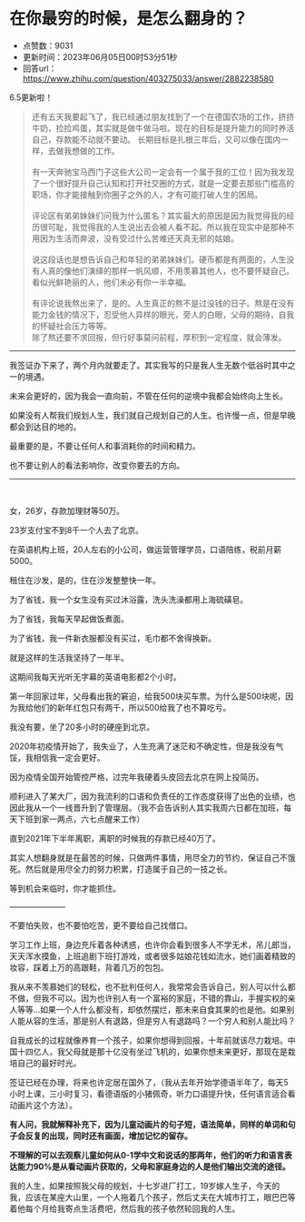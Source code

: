 # 在你最穷的时候，是怎么翻身的？
- 点赞数：9031
- 更新时间：2023年06月05日00时53分51秒
- 回答url：https://www.zhihu.com/question/403275033/answer/2882238580
<body>
 <p data-pid="HlxIWy0O">6.5更新啦！</p>
 <blockquote data-pid="Z3q6Ob9W">
  还有五天我要起飞了，我已经通过朋友找到了一个在德国农场的工作，挤挤牛奶，捡捡鸡蛋，其实就是做牛做马啦。现在的目标是提升能力的同时养活自己，存款能不动就不要动。 长期目标是扎根三年后，又可以像在国内一样，去做我想做的工作。
  <br>
  <br>
  有一天奔驰宝马西门子这些大公司一定会有一个属于我的工位！因为我发现了一个很好提升自己认知和打开社交圈的方式，就是一定要去那些门槛高的职场，你才能接触到你圈子之外的人，才有可能打破人生的困局。
  <br>
  <br>
  评论区有弟弟妹妹们问我为什么匿名？其实最大的原因是因为我觉得我的经历很可耻，我觉得我的人生说出去会被人看不起。所以我在现实中是那种不用因为生活而奔波，没有受过什么苦难还天真无邪的姑娘。
  <br>
  <br>
  说这段话也是想告诉自己和年轻的弟弟妹妹们。硬币都是有两面的，人生没有人真的像他们演绎的那样一帆风顺，不用羡慕其他人，也不要怀疑自己。 看似光鲜艳丽的人，他们未必有你一半幸福。
  <br>
  <br>
  有评论说我熬出来了，是的。人生真正的熬不是过没钱的日子。熬是在没有能力金钱的情况下，忍受他人异样的眼光，旁人的白眼，父母的期待，自我的怀疑社会压力等等。
  <br>
  除了熬还要不求回报，但行好事莫问前程，厚积到一定程度，就会薄发。
 </blockquote>
 <hr>
 <p data-pid="LxWu-7eC">我签证办下来了，两个月内就要走了。其实我写的只是我人生无数个低谷时其中之一的境遇。</p>
 <p data-pid="kDQYYsXf">未来会更好的，因为我会一直向前，不管在任何的逆境中我都会始终向上生长。</p>
 <p data-pid="BJOy7Zk4">如果没有人帮我们规划人生，我们就自己规划自己的人生。也许慢一点，但是早晚都会到达目的地的。</p>
 <p data-pid="m3EZGtfB">最重要的是，不要让任何人和事消耗你的时间和精力。</p>
 <p data-pid="asafQpeu">也不要让别人的看法影响你，改变你要去的方向。</p>
 <hr>
 <p class="ztext-empty-paragraph"><br></p>
 <p data-pid="S-dDrDdL">女，26岁，存款加理财等50万。</p>
 <p data-pid="We_Lrj7S">23岁支付宝不到8千一个人去了北京。</p>
 <p data-pid="2RgtrLJ2">在英语机构上班，20人左右的小公司，做运营管理学员，口语陪练，税前月薪5000。</p>
 <p data-pid="ih6gBnqp">租住在沙发，是的，住在沙发整整快一年。</p>
 <p data-pid="seiAiSDn">为了省钱，我一个女生没有买过沐浴露，洗头洗澡都用上海硫磺皂。</p>
 <p data-pid="aJv39oPs">为了省钱，我每天早起做饭煮面。</p>
 <p data-pid="I_9cfwYO">为了省钱，我一件新衣服都没有买过，毛巾都不舍得换新。</p>
 <p data-pid="8DNwUtq9">就是这样的生活我坚持了一年半。</p>
 <p data-pid="elh_XU0s">这期间我每天光听无字幕的英语电影都2个小时。</p>
 <p data-pid="oSCNzp04">第一年回家过年，父母看出我的窘迫，给我500块买车票。为什么是500块呢，因为我给他们的新年红包只有两千，所以500给我了也不算吃亏。</p>
 <p data-pid="6s4TVOVT">我没有要，坐了20多小时的硬座到北京。</p>
 <p data-pid="4r2RL_2m">2020年初疫情开始了，我失业了，人生充满了迷茫和不确定性，但是我没有气馁，我相信我一定会更好。</p>
 <p data-pid="DTkNIj8f">因为疫情全国开始管控严格，过完年我硬着头皮回去北京在网上投简历。</p>
 <p data-pid="IvdUI7Ca">顺利进入了某大厂，因为我流利的口语和负责任的工作态度获得了出色的业绩，也因此我从一个一线晋升到了管理层。（我不会告诉别人其实我周六日都在加班，每天下班到家一两点，六七点醒来工作）</p>
 <p data-pid="RHob8bph">直到2021年下半年离职，离职的时候我的存款已经40万了。</p>
 <p data-pid="bvVD4bP3">其实人想翻身就是在最苦的时候，只做两件事情，用尽全力的节约，保证自己不饿死。然后就是用尽全力的努力积累，打造属于自己的一技之长。</p>
 <p data-pid="F8KsbnHC">等到机会来临时，你才能抓住。</p>
 <p data-pid="ChDBOM0E">———————</p>
 <p data-pid="OR2iENNm">不要怕失败，也不要怕吃苦，更不要给自己找借口。</p>
 <p data-pid="tFHnvDNZ">学习工作上班，身边充斥着各种诱惑，也许你会看到很多人不学无术，吊儿郎当，天天浑水摸鱼，上班追剧下班打游戏，或者很多姑娘花钱如流水，她们画着精致的妆容，踩着上万的高跟鞋，背着几万的包包。</p>
 <p data-pid="vPvb1xbn">我从来不羡慕她们的轻松，也不批判任何人，我常常会告诉自己，别人可以什么都不做，但我不可以。因为也许别人有一个富裕的家庭，不错的靠山，手握实权的亲人等等…如果一个人什么都没有，却依然摆烂，那未来自食其果的也是他。如果别人能从容的生活，那是别人有退路，但是穷人有退路吗？一个穷人和别人能比吗？</p>
 <p data-pid="m5D1EcLv">自我成长的过程就像养育一个孩子，如果你想得到回报，十年前就该尽力栽培。中国十四亿人，我父母就是那十亿没有坐过飞机的，如果你想未来更好，那现在是栽培自己的最好时光。</p>
 <p data-pid="GxiGrnj_">签证已经在办理，将来也许定居在国外了，（我从去年开始学德语半年了，每天5小时上课，三小时复习，看德语版的小猪佩奇，听力口语提升快，任何语言适合看动画片这个方法）。</p>
 <p data-pid="R2TY5Faj"><b>有人问，我就解释补充下，因为儿童动画片的句子短，语法简单，同样的单词和句子会反复的出现，同时还有画面，增加记忆的留存。</b></p>
 <p data-pid="b68L6M87"><b>不理解的可以去观察儿童如何从0-1学中文和说话的那两年，他们的听力和语言表达能力90%是从看动画片获取的，父母和家庭身边的人是他们输出交流的途径。</b></p>
 <p data-pid="GIE7jv5z">我的人生，如果按照我父母的规划，十七岁进厂打工，19岁嫁人生子，今天的我，应该在某座大山里，一个人拖着几个孩子，然后丈夫在大城市打工，眼巴巴等着他每个月给我寄点生活费吧，然后我的孩子依然轮回我的人生。</p>
 <p></p>
</body>